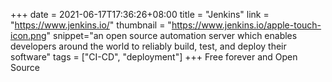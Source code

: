 +++
date = 2021-06-17T17:36:26+08:00
title = "Jenkins"
link = "https://www.jenkins.io/"
thumbnail = "https://www.jenkins.io/apple-touch-icon.png"
snippet="an open source automation server which enables developers around the world to reliably build, test, and deploy their software"
tags = ["CI-CD", "deployment"]
+++
Free forever and Open Source